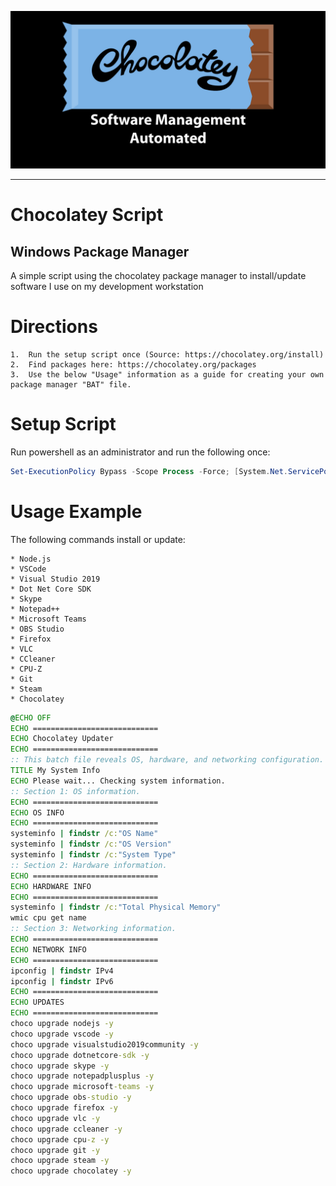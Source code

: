 ![Chocolatey Image](chocolatey-media.png)

---

# Chocolatey Script 
## Windows Package Manager
A simple script using the chocolatey package manager to install/update software I use on my development workstation

# Directions

    1.  Run the setup script once (Source: https://chocolatey.org/install)
    2.  Find packages here: https://chocolatey.org/packages
    3.  Use the below "Usage" information as a guide for creating your own package manager "BAT" file.

# Setup Script
Run powershell as an administrator and run the following once:
```powershell
Set-ExecutionPolicy Bypass -Scope Process -Force; [System.Net.ServicePointManager]::SecurityProtocol = [System.Net.ServicePointManager]::SecurityProtocol -bor 3072; iex ((New-Object System.Net.WebClient).DownloadString('https://chocolatey.org/install.ps1'))
```
# Usage Example
The following commands install or update:

    * Node.js
    * VSCode
    * Visual Studio 2019
    * Dot Net Core SDK
    * Skype
    * Notepad++
    * Microsoft Teams
    * OBS Studio
    * Firefox
    * VLC
    * CCleaner
    * CPU-Z
    * Git
    * Steam
    * Chocolatey

```cmd
@ECHO OFF 
ECHO ============================
ECHO Chocolatey Updater
ECHO ============================
:: This batch file reveals OS, hardware, and networking configuration.
TITLE My System Info
ECHO Please wait... Checking system information.
:: Section 1: OS information.
ECHO ============================
ECHO OS INFO
ECHO ============================
systeminfo | findstr /c:"OS Name"
systeminfo | findstr /c:"OS Version"
systeminfo | findstr /c:"System Type"
:: Section 2: Hardware information.
ECHO ============================
ECHO HARDWARE INFO
ECHO ============================
systeminfo | findstr /c:"Total Physical Memory"
wmic cpu get name
:: Section 3: Networking information.
ECHO ============================
ECHO NETWORK INFO
ECHO ============================
ipconfig | findstr IPv4
ipconfig | findstr IPv6
ECHO ============================
ECHO UPDATES
ECHO ============================
choco upgrade nodejs -y
choco upgrade vscode -y
choco upgrade visualstudio2019community -y
choco upgrade dotnetcore-sdk -y
choco upgrade skype -y
choco upgrade notepadplusplus -y
choco upgrade microsoft-teams -y
choco upgrade obs-studio -y
choco upgrade firefox -y
choco upgrade vlc -y
choco upgrade ccleaner -y
choco upgrade cpu-z -y
choco upgrade git -y
choco upgrade steam -y
choco upgrade chocolatey -y
```